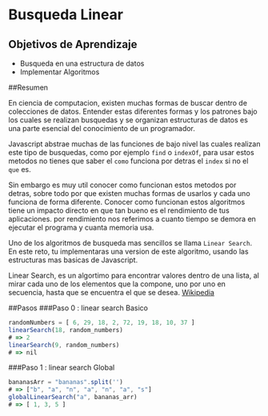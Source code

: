 # Busqueda Linear

## Objetivos de Aprendizaje

* Busqueda en una estructura de datos
* Implementar Algoritmos

##Resumen

En ciencia de computacion, existen muchas formas de buscar dentro de colecciones de datos. Entender estas diferentes formas y los patrones bajo los cuales se realizan busquedas y se organizan estructuras de datos es una parte esencial del conocimiento de un programador.

Javascript abstrae muchas de las funciones de bajo nivel las cuales realizan este tipo de busquedas, como por ejemplo `find` o `indexOf`, para usar estos metodos no tienes que saber el `como` funciona por detras el `index` si no el `que` es.

Sin embargo es muy util conocer como funcionan estos metodos por detras, sobre todo por que existen muchas formas de usarlos y cada uno funciona de forma diferente. Conocer como funcionan estos algoritmos tiene un impacto directo en que tan bueno es el rendimiento de tus aplicaciones. por rendimiento nos referimos a cuanto tiempo se demora en ejecutar el programa y cuanta memoria usa.

Uno de los algoritmos de busqueda mas sencillos se llama `Linear Search`. En este reto, tu implementaras una version de este algoritmo, usando las estructuras mas basicas de Javascript.

Linear Search, es un algortimo para encontrar valores dentro de una lista, al mirar cada uno de los elementos que la compone, uno por uno en secuencia, hasta que se encuentra el que se desea. [Wikipedia](http://en.wikipedia.org/wiki/Linear_search)


##Pasos
###Paso 0 : linear search Basico



```js
randomNumbers = [ 6, 29, 18, 2, 72, 19, 18, 10, 37 ]
linearSearch(18, random_numbers)
# => 2
linearSearch(9, random_numbers)
# => nil
```


###Paso 1 : linear search Global


```js
bananasArr = "bananas".split('')
# => ["b", "a", "n", "a", "n", "a", "s"]
globalLinearSearch("a", bananas_arr)
# => [ 1, 3, 5 ]
```
